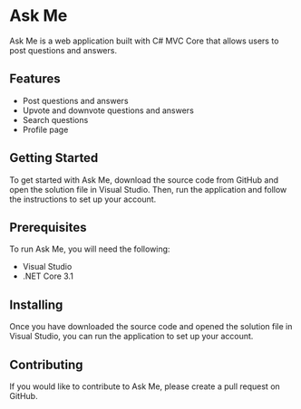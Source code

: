 

# Ask Me

Ask Me is a web application built with C# MVC Core that allows users to post questions and answers. 

## Features

* Post questions and answers 
* Upvote and downvote questions and answers 
* Search questions 
* Profile page

## Getting Started

To get started with Ask Me, download the source code from GitHub and open the solution file in Visual Studio. Then, run the application and follow the instructions to set up your account. 

## Prerequisites

To run Ask Me, you will need the following: 

* Visual Studio 
* .NET Core 3.1 

## Installing

Once you have downloaded the source code and opened the solution file in Visual Studio, you can run the application to set up your account. 

## Contributing

If you would like to contribute to Ask Me, please create a pull request on GitHub. 

